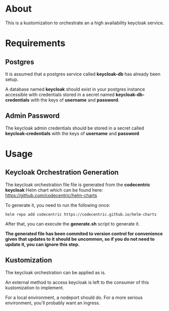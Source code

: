 # About

This is a kustomization to orchestrate an a high availability keycloak service.

# Requirements

## Postgres

It is assumed that a postgres service called **keycloak-db** has already been setup.

A database named **keycloak** should exist in your postgres instance accessible with credentials stored in a secret named **keycloak-db-credentials** with the keys of **username** and **password**. 

## Admin Password

The keycloak admin credentials should be stored in a secret called **keycloak-credentials** with the keys of **username** and **password**

# Usage

## Keycloak Orchestration Generation

The keycloak orchestration file file is generated from the **codecentric** **keycloak** Helm chart which can be found here: https://github.com/codecentric/helm-charts

To generate it, you need to run the following once:

```
helm repo add codecentric https://codecentric.github.io/helm-charts
```

After that, you can execute the **generate.sh** script to generate it.

**The generated file has been commited to version control for convenience given that updates to it should be uncommon, so if you do not need to update it, you can ignore this step.**

## Kustomization

The keycloak orchestration can be applied as is.

An external method to access keycloak is left to the consumer of this kustomization to implement.

For a local environment, a nodeport should do. For a more serious environment, you'll probably want an ingress.